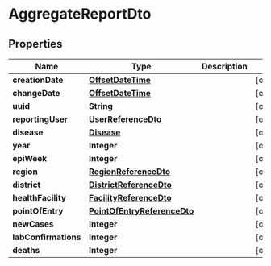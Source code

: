 # AggregateReportDto

## Properties
Name | Type | Description | Notes
------------ | ------------- | ------------- | -------------
**creationDate** | [**OffsetDateTime**](OffsetDateTime.md) |  |  [optional]
**changeDate** | [**OffsetDateTime**](OffsetDateTime.md) |  |  [optional]
**uuid** | **String** |  |  [optional]
**reportingUser** | [**UserReferenceDto**](UserReferenceDto.md) |  |  [optional]
**disease** | [**Disease**](Disease.md) |  |  [optional]
**year** | **Integer** |  |  [optional]
**epiWeek** | **Integer** |  |  [optional]
**region** | [**RegionReferenceDto**](RegionReferenceDto.md) |  |  [optional]
**district** | [**DistrictReferenceDto**](DistrictReferenceDto.md) |  |  [optional]
**healthFacility** | [**FacilityReferenceDto**](FacilityReferenceDto.md) |  |  [optional]
**pointOfEntry** | [**PointOfEntryReferenceDto**](PointOfEntryReferenceDto.md) |  |  [optional]
**newCases** | **Integer** |  |  [optional]
**labConfirmations** | **Integer** |  |  [optional]
**deaths** | **Integer** |  |  [optional]

